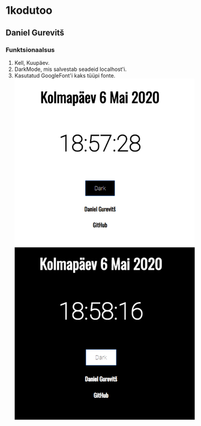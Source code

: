 # 1kodutoo
## Daniel Gurevitš
### Funktsionaalsus
1. Kell, Kuupäev.
2. DarkMode, mis salvestab seadeid localhost'i.
3. Kasutatud GoogleFont'i kaks tüüpi fonte.
![Screenshot 1](/screen1.png)
![Screenshot 2](/screen2.png)